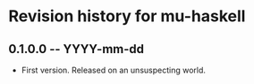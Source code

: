 # Revision history for mu-haskell

## 0.1.0.0 -- YYYY-mm-dd

* First version. Released on an unsuspecting world.
